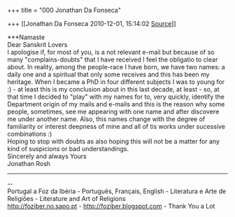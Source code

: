 +++
title = "000 Jonathan Da Fonseca"

+++
[[Jonathan Da Fonseca	2010-12-01, 15:14:02 [Source](https://groups.google.com/g/samskrita/c/3dQ1I9wO55E)]]



***Namaste  
Dear Sanskrit Lovers  
I apologise if, for most of you, is a not relevant e-mail but because of so many "complains-doubts" that I have received I feel the obligatio to clear about. In reality, among the people-race I have born, we have two names: a daily one and a spiritual that only some receives and this has been my heritage. When I became a PhD in four different subjects I was to young for :) - at least this is my conclusion about in this last decade, at least - so, at that time I decided to "play" with my names for to, very quickly, identify the Department origin of my mails and e-mails and this is the reason why some people, sometimes, see me appearing with one name and after discovere me under another name. Also, this names change with the degree of familiarity or interest deepness of mine and all of tis works under sucessive combinations :)  
Hoping to stop with doubts as also hoping this will not be a matter for any kind of suspicions or bad understandings.  
Sincerely and always Yours  
Jonathan Rosh  
  
***  
  
  
--  
Portugal a Foz da Ibéria - Português, Français, English - Literatura e Arte de Religiões - Literature and Art of Religions  
<http://foziber.no.sapo.pt> - <http://foziber.blogspot.com> - Thank You a Lot

  

